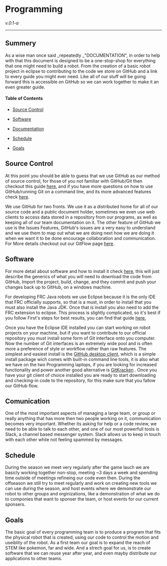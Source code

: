 # Programming

_v.0.1-a_

---

## Summery

As a wise man once said _repeatedly _"DOCUMENTATION", in order to help with that this document is designed to be a one-stop-shop for everything that one might need to build a robot. From the creation of a basic robot project in eclipse to contributing to the code we store on GitHub and a link to every guide you might ever need. Like all of our stuff will be going forward this is accessible on GitHub so we can work together to make it an even greater guide.

#### Table of Contents

* [Source Control](#source-control)

* [Software](#software)

* [Documentation ](#documentation)

* [Schedule](#schedule)

* [Goals](#goals)


## Source Control

At this point you should be able to guess that we use GitHub as our method of source control, for those of you not familiar with GitHub\/Git then checkout this guide [here](), and if you have more questions on how to use GitHub\/running Git on a command line, and its more advanced features check [here]().

We use GitHub for two fronts. We use it as a distributed home for all of our source code and a public document holder, sometimes we even use web clients to access data stored in a repository from our programs, as well as keeping all of our team documentation on it. The other feature of GitHub we use is the Issues Features, GitHub's issues are a very easy to understand and we use them to map out what we are doing next how we are doing it when we want it to be done encourage collaboration and communication. For More details checkout out our GitFlow page [here]().

## Software

For more detail about software and how to install it check [here](/software.md), this will just describe the generics of what you will need to download the code from GitHub, Import the project, build, change, and they commit and push your changes back up to GitHub, on a windows machine.

For developing FRC Java robots we use Eclipse because it is the only IDE that FRC officially supports, so that is a must, in order to install that you must also install the Java JDK. Once that is install you also need to add the FRC extension to eclipse. This process is slightly complicated, so it's best if you follow First's steps for best results, you can find that guide [here.](https://wpilib.screenstepslive.com/s/4485/m/13809/l/599681-installing-eclipse-c-java)

Once you have the Eclipse IDE installed you can start working on robot projects on your machine, but if you want to contribute to our official repository you must install some form of Git interface onto you computer. Now the number of Git interfaces is an extremely wide pool and is often more a preference of style or workflow rather than raw features. The simplest and easiest install is the [GitHub desktop client](https://desktop.github.com/), which is a simple install package wich comes with built-in command line tools, it is also what we have on the two Programming laptops, if you are looking for increased functionality and power another good alternative is  [GitKracken](https://www.gitkraken.com/) . Once you have your git client of choice installed you are ready to start downloading and checking-in code to the repository, for this make sure that you fallow our GitHub flow.

## Comunication

One of the most important aspects of managing a large team, or group or really anything that has more then two people working on it, communication becomes very important. Whether its asking for help or a code review, we need to be able to talk to each other, and one of our most powerfull tools is Slack, a channel based messenger system. Slack allows us to keep in touch with each other while not feeling spammed by messages. 

## Schedule

During the season we meet very regularly after the game lauch we are basicly working together non-stop, meeting ~3 days a week and spending time outside of meetings refineing our code even then. During the offseason we still try to meet regularly and work on creating new tools we can use during the season, and host events where we demonstrate our robot to other groups and orginizations, like a demonstration of what we do to componies that want to sponser the team, or host events for our current sponsers. 

## Goals

The basic goal of every programming team is to produce a program that fits the physical robot that is created, using our code to control the motion and useiblity of the robot. As a first team our goal is to expand the reach of STEM like pokemon, far and wide. And a strech goal for us, is to create software that we can reuse year after year, and even mayby distribute our applications to other teams.

